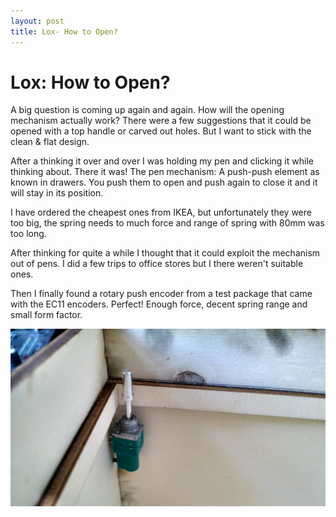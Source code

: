 ```yaml
---
layout: post
title: Lox- How to Open?
---
```


# Lox: How to Open?

A big question is coming up again and again. How will the opening mechanism actually work?
There were a few suggestions that it could be opened with a top handle or carved out holes.
But I want to stick with the clean & flat design.

After a thinking it over and over I was holding my pen and clicking it while thinking about.
There it was! The pen mechanism: A push-push element as known in drawers.
You push them to open and push again to close it and it will stay in its position.

I have ordered the cheapest ones from IKEA, but unfortunately they were too big,
the spring needs to much force and range of spring with 80mm was too long.

After thinking for quite a while I thought that it could exploit the mechanism out of pens.
I did a few trips to office stores but I there weren't suitable ones.

Then I finally found a rotary push encoder from a test package that came with the
EC11 encoders. Perfect! Enough force, decent spring range and small form factor.

![alt text](/images/pushelement.jpg "Logo Title Text 1")
